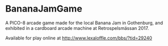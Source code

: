 # BananaJamGame
A PICO-8 arcade game made for the local Banana Jam in Gothenburg, and exhibited in a cardboard arcade machine at Retrospelsmässan 2017.

Available for play online at http://www.lexaloffle.com/bbs/?tid=29240
